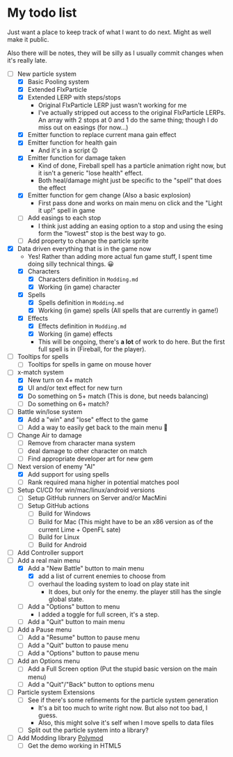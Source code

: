 # My todo list

Just want a place to keep track of what I want to do next. Might as well make it public.

Also there will be notes, they will be silly as I usually commit changes when it's really late.

- [ ] New particle system
  - [x] Basic Pooling system
  - [x] Extended FlxParticle
  - [x] Extended LERP with steps/stops
    - Original FlxParticle LERP just wasn't working for me
    - I've actually stripped out access to the original FlxParticle LERPs. An array with 2 stops at 0 and 1 do the same thing; though I do miss out on easings (for now...)
  - [x] Emitter function to replace current mana gain effect
  - [x] Emitter function for health gain
    - And it's in a script 😉
  - [x] Emitter function for damage taken
    - Kind of done, Fireball spell has a particle animation right now, but it isn't a generic "lose health" effect.
    - Both heal/damage might just be specific to the "spell" that does the effect
  - [x] Emitter function for gem change (Also a basic explosion)
    - First pass done and works on main menu on click and the "Light it up!" spell in game
  - [ ] Add easings to each stop
    - I think just adding an easing option to a stop and using the esing form the "lowest" stop is the best way to go.
  - [ ] Add property to change the particle sprite
- [x] Data driven everything that is in the game now
  - Yes! Rather than adding more actual fun game stuff, I spent time doing silly technical things. 😀
  - [x] Characters
    - [x] Characters definition in `Modding.md`
    - [x] Working (in game) character
  - [x] Spells
    - [x] Spells definition in `Modding.md`
    - [x] Working (in game) spells (All spells that are currently in game!)
  - [x] Effects
    - [x] Effects definition in `Modding.md`
    - [x] Working (in game) effects
    - This will be ongoing, there's **a lot** of work to do here. But the first full spell is in (Fireball, for the player).
- [ ] Tooltips for spells
  - [ ] Tooltips for spells in game on mouse hover
- [ ] x-match system
  - [x] New turn on 4+ match
  - [x] UI and/or text effect for new turn
  - [x] Do something on 5+ match (This is done, but needs balancing)
  - [ ] Do something on 6+ match?
- [ ] Battle win/lose system
  - [x] Add a "win" and "lose" effect to the game
  - [ ] Add a way to easily get back to the main menu 🤣
- [ ] Change Air to damage
  - [ ] Remove from character mana system
  - [ ] deal damage to other character on match
  - [ ] Find appropriate developer art for new gem
- [ ] Next version of enemy "AI"
  - [x] Add support for using spells
  - [ ] Rank required mana higher in potential matches pool
- [ ] Setup CI/CD for win/mac/linux/android versions
  - [ ] Setup GitHub runners on Server and/or MacMini
  - [ ] Setup GitHub actions
    - [ ] Build for Windows
    - [ ] Build for Mac (This might have to be an x86 version as of the current Lime + OpenFL sate)
    - [ ] Build for Linux
    - [ ] Build for Android
- [ ] Add Controller support
- [ ] Add a real main menu
  - [x] Add a "New Battle" button to main menu 
    - [x] add a list of current enemies to choose from
    - [ ] overhaul the loading system to load on play state init
      - It does, but only for the enemy. the player still has the single global state.
  - [ ] Add a "Options" button to menu
      - I added a toggle for full screen, it's a step.
  - [ ] Add a "Quit" button to main menu
- [ ] Add a Pause menu
  - [ ] Add a "Resume" button to pause menu
  - [ ] Add a "Quit" button to pause menu
  - [ ] Add a "Options" button to pause menu
- [ ] Add an Options menu
  - [ ] Add a Full Screen option (Put the stupid basic version on the main menu)
  - [ ] Add a "Quit"/"Back" button to options menu
- [ ] Particle system Extensions
  - [ ] See if there's some refinements for the particle system generation
    - It's a bit too much to write right now. But also not too bad, I guess.
    - Also, this might solve it's self when I move spells to data files
  - [ ] Split out the particle system into a library?
- [ ] Add Modding library [Polymod](https://polymod.io/)
  - [ ] Get the demo working in HTML5